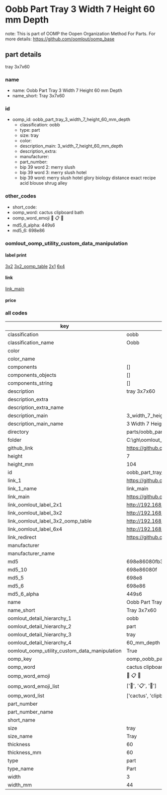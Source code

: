 # Oobb Part Tray 3 Width 7 Height 60 mm Depth  

note: This is part of OOMP the Oopen Organization Method For Parts. For more details: https://github.com/oomlout/oomp_base

##  part details
  



tray 3x7x60



### name
* name: Oobb Part Tray 3 Width 7 Height 60 mm Depth
* name_short: Tray 3x7x60 
### id
* oomp_id: oobb_part_tray_3_width_7_height_60_mm_depth
  * classification: oobb
  * type: part
  * size: tray
  * color: 
  * description_main: 3_width_7_height_60_mm_depth
  * description_extra: 
  * manufacturer: 
  * part_number: 
  * bip 39 word 2: merry slush
  * bip 39 word 3: merry slush hotel
  * bip 39 word: merry slush hotel glory biology distance exact recipe acid blouse shrug alley

### other_codes
* short_code: 
* oomp_word: cactus clipboard bath
* oomp_word_emoji :cactus: :clipboard: :bath:
* md5_6_alpha: 449s6
* md5_6: 698e86






### oomlout_oomp_utility_custom_data_manipulation
#### label print
[3x2](http://192.168.1.245:1112/?label=oomp%20449s6)
[3x2_oomp_table](http://192.168.1.108:1112/?label=oomp%20449s6)
[2x1](http://192.168.1.242:1112/?label=oomp%20449s6)
[6x4](http://192.168.1.55:1112/?label=oomp%20449s6)    

#### link

[link_main](https://github.com/oomlout/oomlout_oobb_version_4_generated_parts/tree/main/navigation_oomp/oobb/part/tray/3_width_7_height_60_mm_depth/part)                              

#### price







### all codes 
| key | value |  
| --- | --- |  
| classification | oobb |  
| classification_name | Oobb |  
| color |  |  
| color_name |  |  
| components | [] |  
| components_objects | [] |  
| components_string | [] |  
| description | tray 3x7x60 |  
| description_extra |  |  
| description_extra_name |  |  
| description_main | 3_width_7_height_60_mm_depth |  
| description_main_name | 3 Width 7 Height 60 mm Depth |  
| directory | parts/oobb_part_tray_3_width_7_height_60_mm_depth |  
| folder | C:\gh\oomlout_oobb_version_4_generated_parts\parts\oobb_part_tray_3_width_7_height_60_mm_depth |  
| github_link | https://github.com/oomlout/oomlout_oomp_part_src/tree/main/parts/oobb_part_tray_3_width_7_height_60_mm_depth |  
| height | 7 |  
| height_mm | 104 |  
| id | oobb_part_tray_3_width_7_height_60_mm_depth |  
| link_1 | https://github.com/oomlout/oomlout_oobb_version_4_generated_parts/tree/main/navigation_oomp/oobb/part/tray/3_width_7_height_60_mm_depth/part |  
| link_1_name | link_main |  
| link_main | https://github.com/oomlout/oomlout_oobb_version_4_generated_parts/tree/main/navigation_oomp/oobb/part/tray/3_width_7_height_60_mm_depth/part |  
| link_oomlout_label_2x1 | http://192.168.1.242:1112/?label=oomp%20449s6 |  
| link_oomlout_label_3x2 | http://192.168.1.245:1112/?label=oomp%20449s6 |  
| link_oomlout_label_3x2_oomp_table | http://192.168.1.108:1112/?label=oomp%20449s6 |  
| link_oomlout_label_6x4 | http://192.168.1.55:1112/?label=oomp%20449s6 |  
| link_redirect | https://github.com/oomlout/oomlout_oobb_version_4_generated_parts/tree/main/parts/oobb_tray_03_07_60 |  
| manufacturer |  |  
| manufacturer_name |  |  
| md5 | 698e86080fb3a9c8fe8b3638dc73145d |  
| md5_10 | 698e86080f |  
| md5_5 | 698e8 |  
| md5_6 | 698e86 |  
| md5_6_alpha | 449s6 |  
| name | Oobb Part Tray 3 Width 7 Height 60 mm Depth |  
| name_short | Tray 3x7x60  |  
| oomlout_detail_hierarchy_1 | oobb |  
| oomlout_detail_hierarchy_2 | part |  
| oomlout_detail_hierarchy_3 | tray |  
| oomlout_detail_hierarchy_4 | 60_mm_depth |  
| oomlout_oomp_utility_custom_data_manipulation | True |  
| oomp_key | oomp_oobb_part_tray_3_width_7_height_60_mm_depth |  
| oomp_word | cactus clipboard bath |  
| oomp_word_emoji | :cactus: :clipboard: :bath: |  
| oomp_word_emoji_list | [':cactus:', ':clipboard:', ':bath:'] |  
| oomp_word_list | ['cactus', 'clipboard', 'bath'] |  
| part_number |  |  
| part_number_name |  |  
| short_name |  |  
| size | tray |  
| size_name | Tray |  
| thickness | 60 |  
| thickness_mm | 60 |  
| type | part |  
| type_name | Part |  
| width | 3 |  
| width_mm | 44 |  

